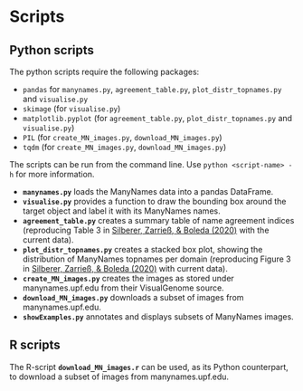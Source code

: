 # Scripts

## Python scripts
The python scripts require the following packages:
  * `pandas` for `manynames.py`, `agreement_table.py`, `plot_distr_topnames.py` and `visualise.py`
  * `skimage` (for `visualise.py`)
  * `matplotlib.pyplot` (for `agreement_table.py`, `plot_distr_topnames.py` and `visualise.py`)
  * `PIL` (for `create_MN_images.py`, `download_MN_images.py`)
  * `tqdm` (for `create_MN_images.py`, `download_MN_images.py`)

The scripts can be run from the command line. Use `python <script-name> -h` for more information.

* **`manynames.py`**
  loads the ManyNames data into a pandas DataFrame.
* **`visualise.py`**
  provides a function to draw the bounding box around the target object and label it with its ManyNames names.
* **`agreement_table.py`**
  creates a summary table of name agreement indices (reproducing Table 3 in [Silberer, Zarrieß, & Boleda (2020)](https://aclanthology.org/2020.lrec-1.710/) with the current data).
* **`plot_distr_topnames.py`**
  creates a stacked box plot, showing the distribution of ManyNames topnames per domain (reproducing Figure 3 in [Silberer, Zarrieß, & Boleda (2020)](https://aclanthology.org/2020.lrec-1.710/) with current data).
* **`create_MN_images.py`**
  creates the images as stored under manynames.upf.edu from their VisualGenome source.
* **`download_MN_images.py`**
  downloads a subset of images from manynames.upf.edu.
* **`showExamples.py`**
  annotates and displays subsets of ManyNames images.

## R scripts
The R-script **`download_MN_images.r`** can be used, as its Python counterpart, to download a subset of images from manynames.upf.edu.
